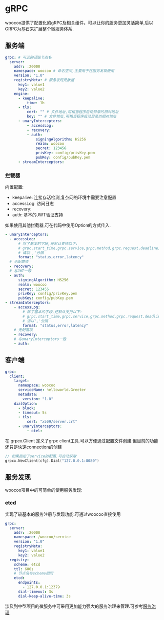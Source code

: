 # gRPC

woocoo提供了配置化的gRPC及相关组件，可以让你的服务更加灵活简单,后以GRPC为基石来扩展整个微服务体系.

## 服务端

```yaml
grpc: # 可选的顶级节点名
  server:
    addr: :20000
    namespace: woocoo # 命名空间,主要用于在服务发现使用
    version: "1.0"
    registryMeta: # 服务发现元数据
      key1: value1
      key2: value2
    engine:
      - keepalive:
          time: 1h
      - tls:
          cert: "" # 文件地址,可相当程序启动目录的相对地址
          key: "" # 文件地址,可相当程序启动目录的相对地址
      - unaryInterceptors:          
          - accessLog:
          - recovery:
          - auth:
              signingAlgorithm: HS256
              realm: woocoo
              secret: 123456
              privKey: config/privKey.pem
              pubKey: config/pubKey.pem              
      - streamInterceptors:
```

### 拦截器

内置配置:
- keepalive: 连接存活检测,复杂网络环境中需要注意配置
- accessLog: 访问日志
- recovery:
- auth: 基本的JWT验证支持

如果使用其他拦截器,可在代码中使用Option的方式传入.

```yaml
- unaryInterceptors:          
  - accessLog:
      # 除了基本的字段,还默认支持以下:
      # grpc.start_time,grpc.service,grpc.method,grpc.request.deadline,status,error,latency,peer.address,request,response
      # 请以','分隔
      format: "status,error,latency"
  # 无配置项
  - recovery:
  # 与JWT一致
  - auth:
      signingAlgorithm: HS256
      realm: woocoo
      secret: 123456
      privKey: config/privKey.pem
      pubKey: config/pubKey.pem              
- streamInterceptors:
    - accessLog:
        # 除了基本的字段,还默认支持以下:
        # grpc.start_time,grpc.service,grpc.method,grpc.request.deadline,status,error,latency,peer.address
        # 请以','分隔
        format: "status,error,latency"
    # 无配置项
    - recovery:
    # 与unaryInterceptors一致    
    - auth:
```

## 客户端

```yaml
grpc:
  client:
    target:
      namespace: woocoo
      serviceName: helloworld.Greeter
      metadata: 
        version: "1.0"
    dialOption:      
      - block:
      - timeout: 5s
      - tls:
          cert: "x509/server.crt" 
      - unaryInterceptors:
          - otel:
```

在 grpcx.Client 定义了grpc client工具.可以方便通过配置文件创建.但目前的功能还只是快速connection的创建

```go
// 如果指定了service的配置,可自动获取
grpcx.NewClient(cfg).Dial("127.0.0.1:8080")
```

## 服务发现

woocoo项目中的可简单的使用服务发现:

### etcd

实现了较基本的服务注册与发现功能.可通过woocoo直接使用

```yaml
grpc:
  server:
    addr: :20000
    namespace: /woocoo/service
    version: "1.0"
    registryMeta:
      key1: value1
      key2: value2  
  registry:
    scheme: etcd
    ttl: 600s
    # 节点名与scheme相同
    etcd:
      endpoints:
        - 127.0.0.1:12379
      dial-timeout: 3s
      dial-keep-alive-time: 3s
```

涉及到中型项目的微服务中可采用更加能力强大的服务治理来管理.可参考[服务治理](micro.md)

